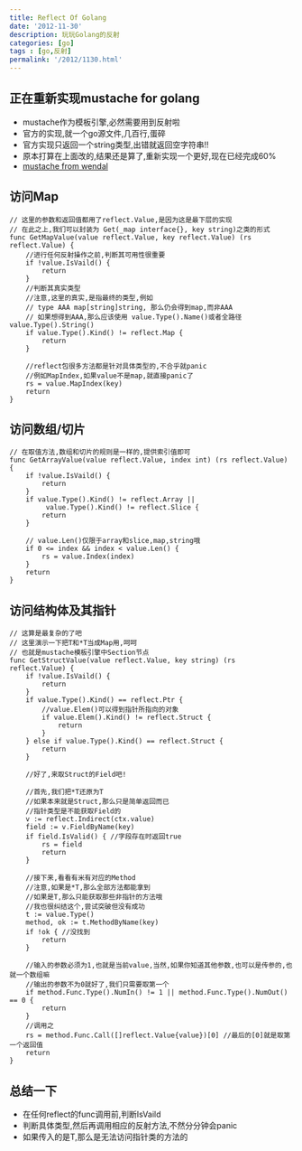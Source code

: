 ```yaml
---
title: Reflect Of Golang
date: '2012-11-30'
description: 玩玩Golang的反射
categories: [go]
tags : [go,反射]
permalink: '/2012/1130.html'
---
```


正在重新实现mustache for golang
-----------------------------

* mustache作为模板引擎,必然需要用到反射啦
* 官方的实现,就一个go源文件,几百行,蛋碎
* 官方实现只返回一个string类型,出错就返回空字符串!!
* 原本打算在上面改的,结果还是算了,重新实现一个更好,现在已经完成60%
* [mustache from wendal](https://github.com/wendal/mustache)

访问Map
------

	// 这里的参数和返回值都用了reflect.Value,是因为这是最下层的实现
	// 在此之上,我们可以封装为 Get(_map interface{}, key string)之类的形式
	func GetMapValue(value reflect.Value, key reflect.Value) (rs reflect.Value) {
		//进行任何反射操作之前,判断其可用性很重要
		if !value.IsVaild() {
			return
		}
		//判断其真实类型
		//注意,这里的真实,是指最终的类型,例如
		// type AAA map[string]string, 那么仍会得到map,而非AAA
		// 如果想得到AAA,那么应该使用 value.Type().Name()或者全路径value.Type().String()
		if value.Type().Kind() != reflect.Map {
			return 
		}
		
		//reflect包很多方法都是针对具体类型的,不合乎就panic
		//例如MapIndex,如果value不是map,就直接panic了
		rs = value.MapIndex(key)
		return
	}

访问数组/切片
-----------

	// 在取值方法,数组和切片的规则是一样的,提供索引值即可
	func GetArrayValue(value reflect.Value, index int) (rs reflect.Value) {
		if !value.IsVaild() {
			return
		}
		if value.Type().Kind() != reflect.Array ||
			 value.Type().Kind() != reflect.Slice {
			return 
		}
		
		// value.Len()仅限于array和slice,map,string哦
		if 0 <= index && index < value.Len() {
			rs = value.Index(index)
		}
		return
	}
	
访问结构体及其指针
--------------

	// 这算是最复杂的了吧
	// 这里演示一下把T和*T当成Map用,呵呵
	// 也就是mustache模板引擎中Section节点
	func GetStructValue(value reflect.Value, key string) (rs reflect.Value) {
		if !value.IsVaild() {
			return
		}
		if value.Type().Kind() == reflect.Ptr {
			//value.Elem()可以得到指针所指向的对象
			if value.Elem().Kind() != reflect.Struct {
				return
			}
		} else if value.Type().Kind() == reflect.Struct {
			return
		}
		
		//好了,来取Struct的Field吧!
		
		//首先,我们把*T还原为T
		//如果本来就是Struct,那么只是简单返回而已
		//指针类型是不能获取Field的
		v := reflect.Indirect(ctx.value)
		field := v.FieldByName(key)
		if field.IsValid() { //字段存在时返回true
			rs = field
			return
		}
		
		//接下来,看看有米有对应的Method
		//注意,如果是*T,那么全部方法都能拿到
		//如果是T,那么只能获取那些非指针的方法哦
		//我也很纠结这个,尝试突破但没有成功
		t := value.Type()
		method, ok := t.MethodByName(key)
		if !ok { //没找到
			return
		}
		
		//输入的参数必须为1,也就是当前value,当然,如果你知道其他参数,也可以是传参的,也就一个数组嘛
		//输出的参数不为0就好了,我们只需要取第一个
		if method.Func.Type().NumIn() != 1 || method.Func.Type().NumOut() == 0 {
			return	
		}
		//调用之
		rs = method.Func.Call([]reflect.Value{value})[0] //最后的[0]就是取第一个返回值
		return
	}
	
总结一下
-------

* 在任何reflect的func调用前,判断IsVaild
* 判断具体类型,然后再调用相应的反射方法,不然分分钟会panic
* 如果传入的是T,那么是无法访问指针类的方法的